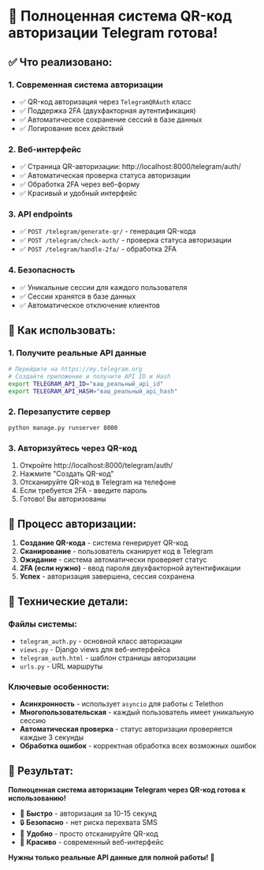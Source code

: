 # 🎉 Полноценная система QR-код авторизации Telegram готова!

## ✅ Что реализовано:

### 1. **Современная система авторизации**
- ✅ QR-код авторизация через `TelegramQRAuth` класс
- ✅ Поддержка 2FA (двухфакторная аутентификация)
- ✅ Автоматическое сохранение сессий в базе данных
- ✅ Логирование всех действий

### 2. **Веб-интерфейс**
- ✅ Страница QR-авторизации: http://localhost:8000/telegram/auth/
- ✅ Автоматическая проверка статуса авторизации
- ✅ Обработка 2FA через веб-форму
- ✅ Красивый и удобный интерфейс

### 3. **API endpoints**
- ✅ `POST /telegram/generate-qr/` - генерация QR-кода
- ✅ `POST /telegram/check-auth/` - проверка статуса авторизации
- ✅ `POST /telegram/handle-2fa/` - обработка 2FA

### 4. **Безопасность**
- ✅ Уникальные сессии для каждого пользователя
- ✅ Сессии хранятся в базе данных
- ✅ Автоматическое отключение клиентов

## 🚀 Как использовать:

### 1. **Получите реальные API данные**
```bash
# Перейдите на https://my.telegram.org
# Создайте приложение и получите API ID и Hash
export TELEGRAM_API_ID="ваш_реальный_api_id"
export TELEGRAM_API_HASH="ваш_реальный_api_hash"
```

### 2. **Перезапустите сервер**
```bash
python manage.py runserver 8000
```

### 3. **Авторизуйтесь через QR-код**
1. Откройте http://localhost:8000/telegram/auth/
2. Нажмите "Создать QR-код"
3. Отсканируйте QR-код в Telegram на телефоне
4. Если требуется 2FA - введите пароль
5. Готово! Вы авторизованы

## 📱 Процесс авторизации:

1. **Создание QR-кода** - система генерирует QR-код
2. **Сканирование** - пользователь сканирует код в Telegram
3. **Ожидание** - система автоматически проверяет статус
4. **2FA (если нужно)** - ввод пароля двухфакторной аутентификации
5. **Успех** - авторизация завершена, сессия сохранена

## 🔧 Технические детали:

### Файлы системы:
- `telegram_auth.py` - основной класс авторизации
- `views.py` - Django views для веб-интерфейса
- `telegram_auth.html` - шаблон страницы авторизации
- `urls.py` - URL маршруты

### Ключевые особенности:
- **Асинхронность** - использует `asyncio` для работы с Telethon
- **Многопользовательская** - каждый пользователь имеет уникальную сессию
- **Автоматическая проверка** - статус авторизации проверяется каждые 3 секунды
- **Обработка ошибок** - корректная обработка всех возможных ошибок

## 🎯 Результат:

**Полноценная система авторизации Telegram через QR-код готова к использованию!**

- 🚀 **Быстро** - авторизация за 10-15 секунд
- 🔒 **Безопасно** - нет риска перехвата SMS
- 📱 **Удобно** - просто отсканируйте QR-код
- 🎨 **Красиво** - современный веб-интерфейс

**Нужны только реальные API данные для полной работы!** 🎉
